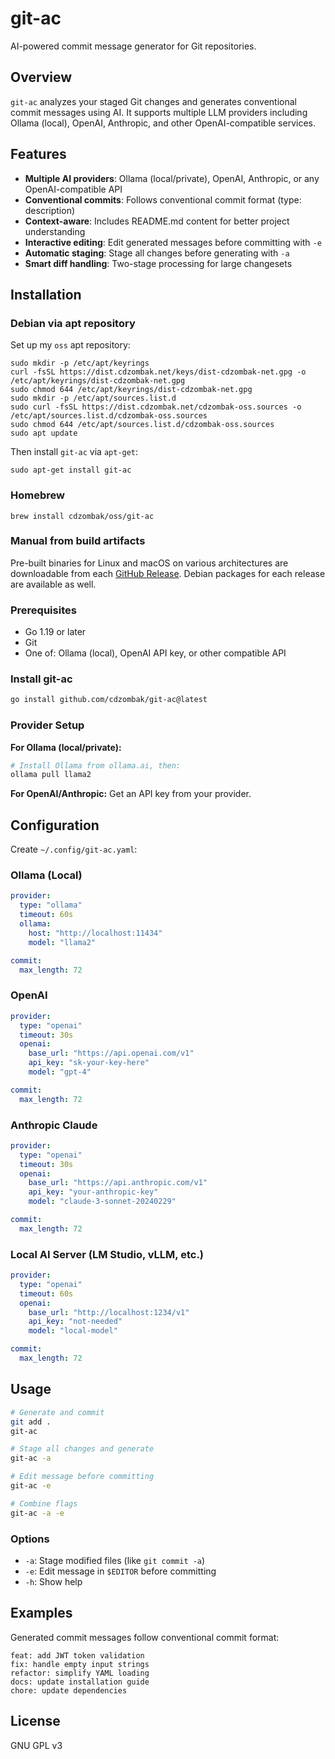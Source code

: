 # git-ac

AI-powered commit message generator for Git repositories.

## Overview

`git-ac` analyzes your staged Git changes and generates conventional commit messages using AI. It supports multiple LLM providers including Ollama (local), OpenAI, Anthropic, and other OpenAI-compatible services.

## Features

- **Multiple AI providers**: Ollama (local/private), OpenAI, Anthropic, or any OpenAI-compatible API
- **Conventional commits**: Follows conventional commit format (type: description)
- **Context-aware**: Includes README.md content for better project understanding
- **Interactive editing**: Edit generated messages before committing with `-e`
- **Automatic staging**: Stage all changes before generating with `-a`
- **Smart diff handling**: Two-stage processing for large changesets

## Installation

### Debian via apt repository

Set up my `oss` apt repository:

```shell
sudo mkdir -p /etc/apt/keyrings
curl -fsSL https://dist.cdzombak.net/keys/dist-cdzombak-net.gpg -o /etc/apt/keyrings/dist-cdzombak-net.gpg
sudo chmod 644 /etc/apt/keyrings/dist-cdzombak-net.gpg
sudo mkdir -p /etc/apt/sources.list.d
sudo curl -fsSL https://dist.cdzombak.net/cdzombak-oss.sources -o /etc/apt/sources.list.d/cdzombak-oss.sources
sudo chmod 644 /etc/apt/sources.list.d/cdzombak-oss.sources
sudo apt update
```

Then install `git-ac` via `apt-get`:

```shell
sudo apt-get install git-ac
```

### Homebrew

```shell
brew install cdzombak/oss/git-ac
```

### Manual from build artifacts

Pre-built binaries for Linux and macOS on various architectures are downloadable from each [GitHub Release](https://github.com/cdzombak/git-ac/releases). Debian packages for each release are available as well.

### Prerequisites

- Go 1.19 or later
- Git
- One of: Ollama (local), OpenAI API key, or other compatible API

### Install git-ac

```bash
go install github.com/cdzombak/git-ac@latest
```

### Provider Setup

**For Ollama (local/private):**
```bash
# Install Ollama from ollama.ai, then:
ollama pull llama2
```

**For OpenAI/Anthropic:**
Get an API key from your provider.

## Configuration

Create `~/.config/git-ac.yaml`:

### Ollama (Local)
```yaml
provider:
  type: "ollama"
  timeout: 60s
  ollama:
    host: "http://localhost:11434"
    model: "llama2"

commit:
  max_length: 72
```

### OpenAI
```yaml
provider:
  type: "openai"
  timeout: 30s
  openai:
    base_url: "https://api.openai.com/v1"
    api_key: "sk-your-key-here"
    model: "gpt-4"

commit:
  max_length: 72
```

### Anthropic Claude
```yaml
provider:
  type: "openai"
  timeout: 30s
  openai:
    base_url: "https://api.anthropic.com/v1"
    api_key: "your-anthropic-key"
    model: "claude-3-sonnet-20240229"

commit:
  max_length: 72
```

### Local AI Server (LM Studio, vLLM, etc.)
```yaml
provider:
  type: "openai"
  timeout: 60s
  openai:
    base_url: "http://localhost:1234/v1"
    api_key: "not-needed"
    model: "local-model"

commit:
  max_length: 72
```

## Usage

```bash
# Generate and commit
git add .
git-ac

# Stage all changes and generate
git-ac -a

# Edit message before committing
git-ac -e

# Combine flags
git-ac -a -e
```

### Options

- `-a`: Stage modified files (like `git commit -a`)
- `-e`: Edit message in `$EDITOR` before committing
- `-h`: Show help

## Examples

Generated commit messages follow conventional commit format:

```
feat: add JWT token validation
fix: handle empty input strings
refactor: simplify YAML loading
docs: update installation guide
chore: update dependencies
```

## License

GNU GPL v3
